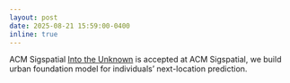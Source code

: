 ```yaml
---
layout: post
date: 2025-08-21 15:59:00-0400
inline: true
---
```


<span class="badge-flag" data-conf="iclr">ACM Sigspatial</span> [Into the Unknown](https://arxiv.org/pdf/2506.14070) is accepted at ACM Sigspatial, we build urban foundation model for individuals’ next-location prediction.